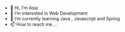 - 👋 Hi, I’m Asia
- 👀 I’m interested in Web Development
- 🌱 I’m currently learning Java , Javascript and Spring
- 📫 How to reach me ...

<!---
Marie5646/Marie5646 is a ✨ special ✨ repository because its `README.md` (this file) appears on your GitHub profile.
You can click the Preview link to take a look at your changes.
--->
